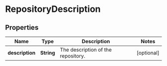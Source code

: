 
# RepositoryDescription

## Properties
Name | Type | Description | Notes
------------ | ------------- | ------------- | -------------
**description** | **String** | The description of the repository. |  [optional]



